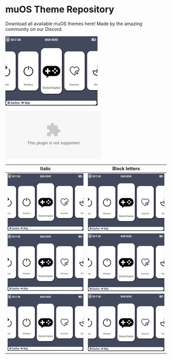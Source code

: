 # muOS Theme Repository

Download all available muOS themes here! Made by the amazing community on our Discord.

![GarstardOS](/preview/GarstardOS.png)

![GarstardOS Download](https://github.com/VagueParade/themes-testing/releases/download/2024-05-16_1528/GarstardOS.zip)

| Italic             |  Block letters |
:-------------------------:|:-------------------------:
![GarstardOS](/preview/GarstardOS.png)  |  ![GarstardOS](/preview/GarstardOS.png)
![GarstardOS](/preview/GarstardOS.png)  |  ![GarstardOS](/preview/GarstardOS.png)
![GarstardOS](/preview/GarstardOS.png)  |  ![GarstardOS](/preview/GarstardOS.png)
